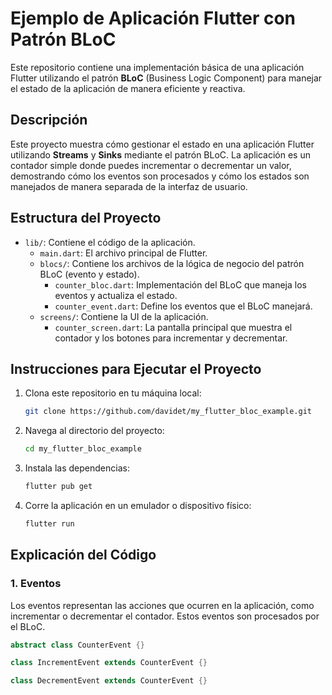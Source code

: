 # Ejemplo de Aplicación Flutter con Patrón BLoC

Este repositorio contiene una implementación básica de una aplicación Flutter utilizando el patrón **BLoC** (Business Logic Component) para manejar el estado de la aplicación de manera eficiente y reactiva.

## Descripción

Este proyecto muestra cómo gestionar el estado en una aplicación Flutter utilizando **Streams** y **Sinks** mediante el patrón BLoC. La aplicación es un contador simple donde puedes incrementar o decrementar un valor, demostrando cómo los eventos son procesados y cómo los estados son manejados de manera separada de la interfaz de usuario.

## Estructura del Proyecto

- `lib/`: Contiene el código de la aplicación.
  - `main.dart`: El archivo principal de Flutter.
  - `blocs/`: Contiene los archivos de la lógica de negocio del patrón BLoC (evento y estado).
    - `counter_bloc.dart`: Implementación del BLoC que maneja los eventos y actualiza el estado.
    - `counter_event.dart`: Define los eventos que el BLoC manejará.
  - `screens/`: Contiene la UI de la aplicación.
    - `counter_screen.dart`: La pantalla principal que muestra el contador y los botones para incrementar y decrementar.

## Instrucciones para Ejecutar el Proyecto

1. Clona este repositorio en tu máquina local:
    ```bash
    git clone https://github.com/davidet/my_flutter_bloc_example.git
    ```

2. Navega al directorio del proyecto:
    ```bash
    cd my_flutter_bloc_example
    ```

3. Instala las dependencias:
    ```bash
    flutter pub get
    ```

4. Corre la aplicación en un emulador o dispositivo físico:
    ```bash
    flutter run
    ```

## Explicación del Código

### 1. Eventos
Los eventos representan las acciones que ocurren en la aplicación, como incrementar o decrementar el contador. Estos eventos son procesados por el BLoC.

```dart
abstract class CounterEvent {}

class IncrementEvent extends CounterEvent {}

class DecrementEvent extends CounterEvent {}
